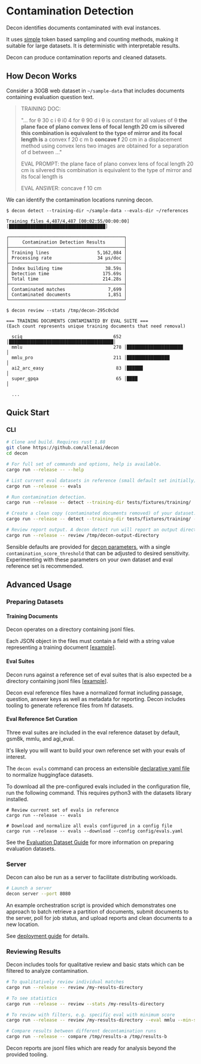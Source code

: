 # Contamination Detection

Decon identifies documents contaminated with eval instances.

It uses [simple](doc/simple.md) token based sampling and counting methods, making it suitable for large datasets. It is deterministic with interpretable results.

Decon can produce contamination reports and cleaned datasets.

## How Decon Works

Consider a 30GB web dataset in `~/sample-data` that includes documents containing evaluation question text.

> TRAINING DOC:
>
>   "...  for θ 30 c i θ i0 4 for θ 90 d i θ is constant for all values of θ **the plane face of plano convex lens of focal**
> **length 20 cm is silvered this combination is equivalent to the type of mirror and its focal length is** a convex f 20 c
> m b **concave f** 20 cm in a displacement method using convex lens two images are obtained for a separation of d between ..."
>
>
>EVAL PROMPT: the plane face of plano convex lens of focal length 20 cm is silvered this combination is equivalent to the type of mirror and its focal length is
>
>EVAL ANSWER: concave f 10 cm

We can identify the contamination locations running decon.

```
$ decon detect --training-dir ~/sample-data --evals-dir ~/references

Training files 4,487/4,487 [00:02:55/00:00:00] [████████████████████████████████████]

┌───────────────────────────────────────────┐
│     Contamination Detection Results       │
├───────────────────────────────────────────┤
│ Training lines                  5,162,084 │
│ Processing rate                 34 μs/doc │
├───────────────────────────────────────────┤
│ Index building time                38.59s │
│ Detection time                    175.69s │
│ Total time                        214.28s │
├───────────────────────────────────────────┤
│ Contaminated matches                7,699 │
│ Contaminated documents              1,851 │
└───────────────────────────────────────────┘

$ decon review --stats /tmp/decon-295c0cbd

=== TRAINING DOCUMENTS CONTAMINATED BY EVAL SUITE ===
(Each count represents unique training documents that need removal)

  sciq                                  652 │███████████████████████████████████████│
  mmlu                                  278 │█████████████████████                  │
  mmlu_pro                              211 │████████████████                       │
  ai2_arc_easy                           83 │██████                                 │
  super_gpqa                             65 │████                                   │

  ...
```

## Quick Start

### CLI

```bash
# Clone and build. Requires rust 1.88
git clone https://github.com/allenai/decon
cd decon

# For full set of commands and options, help is available.
cargo run --release -- --help

# List current eval datasets in reference (small default set initially).
cargo run --release -- evals

# Run contamination detection.
cargo run --release -- detect --training-dir tests/fixtures/training/

# Create a clean copy (contaminated documents removed) of your dataset.
cargo run --release -- detect --training-dir tests/fixtures/training/ --purify

# Review report output. A decon detect run will report an output directory.
cargo run --release -- review /tmp/decon-output-directory
```

Sensible defaults are provided for [decon parameters](config/default.yaml), with a single `contamination_score_threshold` that can be adjusted to desired sensitivity. Experimenting with these parameters on your own dataset and eval reference set is recommended.

## Advanced Usage

### Preparing Datasets

#### Training Documents

Decon operates on a directory containing jsonl files.

Each JSON object in the files must contain a field with a string value representing a training document [[example]](tests/fixtures/training/contaminated_mixed.jsonl).

#### Eval Suites

Decon runs against a reference set of eval suites that is also expected be a directory containing jsonl files [[example](bundled-evals/)].

Decon eval reference files have a normalized format including passage, question, answer keys as well as metadata for reporting. Decon includes tooling to generate reference files from hf datasets.

#### Eval Reference Set Curation

Three eval suites are included in the eval reference dataset by default, gsm8k, mmlu, and agi_eval.

It's likely you will want to build your own reference set with your evals of interest.

The `decon evals` command can process an extensible [declarative yaml file](config/evals.yaml) to normalize huggingface datasets.

To download all the pre-configured evals included in the configuration file, run the following command. This requires python3 with the datasets library installed.

```
# Review current set of evals in reference
cargo run --release -- evals

# Download and normalize all evals configured in a config file
cargo run --release -- evals --download --config config/evals.yaml
```

See the [Evaluation Dataset Guide](doc/eval-datasets.md) for more information on preparing evaluation datasets.

### Server

Decon can also be run as a server to facilitate distributing workloads.

```bash
# Launch a server
decon server --port 8080
```

An example orchestration script is provided which demonstrates one approach to batch retrieve a partition of documents, submit documents to the server, poll for job status, and upload reports and clean documents to a new location.

See [deployment guide](doc/deployment.md) for details.

### Reviewing Results

Decon includes tools for qualitative review and basic stats which can be filtered to analyze contamination.

```bash
# To qualitatively review individual matches
cargo run --release -- review /my-results-directory

# To see statistics
cargo run --release -- review --stats /my-results-directory

# To review with filters, e.g. specific eval with minimum score
cargo run --release -- review /my-results-directory --eval mmlu --min-score 0.9

# Compare results between different decontamination runs
cargo run --release -- compare /tmp/results-a /tmp/results-b
```

Decon reports are jsonl files which are ready for analysis beyond the provided tooling.
